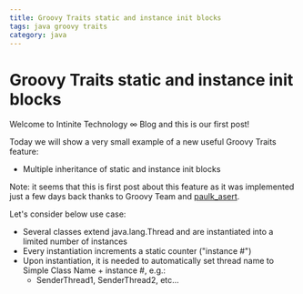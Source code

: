 ```yaml
---
title: Groovy Traits static and instance init blocks
tags: java groovy traits
category: java
---
```


# Groovy Traits static and instance init blocks

Welcome to Intinite Technology ∞ Blog and this is our first post!

Today we will show a very small example of a new useful Groovy Traits feature: 
- Multiple inheritance of static and instance init blocks

Note: it seems that this is first post about this feature as it was implemented just a few days back thanks to Groovy Team and [paulk_asert](https://groovy-community.slack.com/team/U2P6GPHHC).

Let's consider below use case:
* Several classes extend java.lang.Thread and are instantiated into a limited number of instances
* Every instantiation increments a static counter ("instance #")
* Upon instantiation, it is needed to automatically set thread name to Simple Class Name + instance #, e.g.:
    - SenderThread1, SenderThread2, etc...

